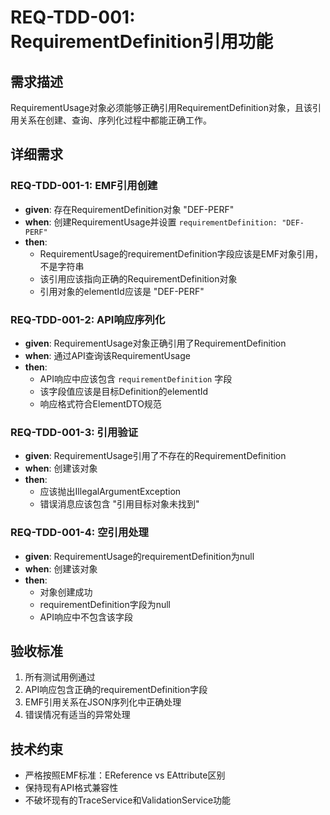 # REQ-TDD-001: RequirementDefinition引用功能

## 需求描述
RequirementUsage对象必须能够正确引用RequirementDefinition对象，且该引用关系在创建、查询、序列化过程中都能正确工作。

## 详细需求

### REQ-TDD-001-1: EMF引用创建
- **given**: 存在RequirementDefinition对象 "DEF-PERF"
- **when**: 创建RequirementUsage并设置 `requirementDefinition: "DEF-PERF"`  
- **then**: 
  - RequirementUsage的requirementDefinition字段应该是EMF对象引用，不是字符串
  - 该引用应该指向正确的RequirementDefinition对象
  - 引用对象的elementId应该是 "DEF-PERF"

### REQ-TDD-001-2: API响应序列化
- **given**: RequirementUsage对象正确引用了RequirementDefinition
- **when**: 通过API查询该RequirementUsage
- **then**:
  - API响应中应该包含 `requirementDefinition` 字段
  - 该字段值应该是目标Definition的elementId
  - 响应格式符合ElementDTO规范

### REQ-TDD-001-3: 引用验证
- **given**: RequirementUsage引用了不存在的RequirementDefinition
- **when**: 创建该对象
- **then**: 
  - 应该抛出IllegalArgumentException
  - 错误消息应该包含 "引用目标对象未找到"

### REQ-TDD-001-4: 空引用处理
- **given**: RequirementUsage的requirementDefinition为null
- **when**: 创建该对象
- **then**: 
  - 对象创建成功
  - requirementDefinition字段为null
  - API响应中不包含该字段

## 验收标准
1. 所有测试用例通过
2. API响应包含正确的requirementDefinition字段
3. EMF引用关系在JSON序列化中正确处理
4. 错误情况有适当的异常处理

## 技术约束
- 严格按照EMF标准：EReference vs EAttribute区别
- 保持现有API格式兼容性
- 不破坏现有的TraceService和ValidationService功能